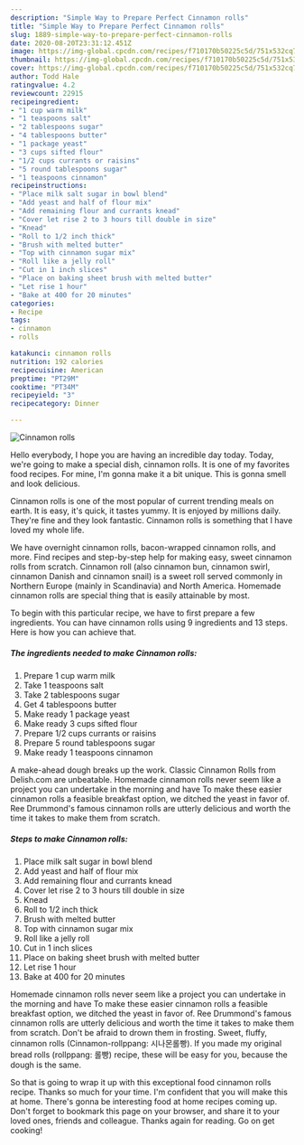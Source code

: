 ```yaml
---
description: "Simple Way to Prepare Perfect Cinnamon rolls"
title: "Simple Way to Prepare Perfect Cinnamon rolls"
slug: 1889-simple-way-to-prepare-perfect-cinnamon-rolls
date: 2020-08-20T23:31:12.451Z
image: https://img-global.cpcdn.com/recipes/f710170b50225c5d/751x532cq70/cinnamon-rolls-recipe-main-photo.jpg
thumbnail: https://img-global.cpcdn.com/recipes/f710170b50225c5d/751x532cq70/cinnamon-rolls-recipe-main-photo.jpg
cover: https://img-global.cpcdn.com/recipes/f710170b50225c5d/751x532cq70/cinnamon-rolls-recipe-main-photo.jpg
author: Todd Hale
ratingvalue: 4.2
reviewcount: 22915
recipeingredient:
- "1 cup warm milk"
- "1 teaspoons salt"
- "2 tablespoons sugar"
- "4 tablespoons butter"
- "1 package yeast"
- "3 cups sifted flour"
- "1/2 cups currants or raisins"
- "5 round tablespoons sugar"
- "1 teaspoons cinnamon"
recipeinstructions:
- "Place milk salt sugar in bowl blend"
- "Add yeast and half of flour mix"
- "Add remaining flour and currants knead"
- "Cover let rise 2 to 3 hours till double in size"
- "Knead"
- "Roll to 1/2 inch thick"
- "Brush with melted butter"
- "Top with cinnamon sugar mix"
- "Roll like a jelly roll"
- "Cut in 1 inch slices"
- "Place on baking sheet brush with melted butter"
- "Let rise 1 hour"
- "Bake at 400 for 20 minutes"
categories:
- Recipe
tags:
- cinnamon
- rolls

katakunci: cinnamon rolls 
nutrition: 192 calories
recipecuisine: American
preptime: "PT29M"
cooktime: "PT34M"
recipeyield: "3"
recipecategory: Dinner

---
```



![Cinnamon rolls](https://img-global.cpcdn.com/recipes/f710170b50225c5d/751x532cq70/cinnamon-rolls-recipe-main-photo.jpg)

Hello everybody, I hope you are having an incredible day today. Today, we're going to make a special dish, cinnamon rolls. It is one of my favorites food recipes. For mine, I'm gonna make it a bit unique. This is gonna smell and look delicious.

Cinnamon rolls is one of the most popular of current trending meals on earth. It is easy, it's quick, it tastes yummy. It is enjoyed by millions daily. They're fine and they look fantastic. Cinnamon rolls is something that I have loved my whole life.

We have overnight cinnamon rolls, bacon-wrapped cinnamon rolls, and more. Find recipes and step-by-step help for making easy, sweet cinnamon rolls from scratch. Cinnamon roll (also cinnamon bun, cinnamon swirl, cinnamon Danish and cinnamon snail) is a sweet roll served commonly in Northern Europe (mainly in Scandinavia) and North America. Homemade cinnamon rolls are special thing that is easily attainable by most.


To begin with this particular recipe, we have to first prepare a few ingredients. You can have cinnamon rolls using 9 ingredients and 13 steps. Here is how you can achieve that.

<!--inarticleads1-->

##### The ingredients needed to make Cinnamon rolls:

1. Prepare 1 cup warm milk
1. Take 1 teaspoons salt
1. Take 2 tablespoons sugar
1. Get 4 tablespoons butter
1. Make ready 1 package yeast
1. Make ready 3 cups sifted flour
1. Prepare 1/2 cups currants or raisins
1. Prepare 5 round tablespoons sugar
1. Make ready 1 teaspoons cinnamon


A make-ahead dough breaks up the work. Classic Cinnamon Rolls from Delish.com are unbeatable. Homemade cinnamon rolls never seem like a project you can undertake in the morning and have To make these easier cinnamon rolls a feasible breakfast option, we ditched the yeast in favor of. Ree Drummond&#39;s famous cinnamon rolls are utterly delicious and worth the time it takes to make them from scratch. 

<!--inarticleads2-->

##### Steps to make Cinnamon rolls:

1. Place milk salt sugar in bowl blend
1. Add yeast and half of flour mix
1. Add remaining flour and currants knead
1. Cover let rise 2 to 3 hours till double in size
1. Knead
1. Roll to 1/2 inch thick
1. Brush with melted butter
1. Top with cinnamon sugar mix
1. Roll like a jelly roll
1. Cut in 1 inch slices
1. Place on baking sheet brush with melted butter
1. Let rise 1 hour
1. Bake at 400 for 20 minutes


Homemade cinnamon rolls never seem like a project you can undertake in the morning and have To make these easier cinnamon rolls a feasible breakfast option, we ditched the yeast in favor of. Ree Drummond&#39;s famous cinnamon rolls are utterly delicious and worth the time it takes to make them from scratch. Don&#39;t be afraid to drown them in frosting. Sweet, fluffy, cinnamon rolls (Cinnamon-rollppang: 시나몬롤빵). If you made my original bread rolls (rollppang: 롤빵) recipe, these will be easy for you, because the dough is the same. 

So that is going to wrap it up with this exceptional food cinnamon rolls recipe. Thanks so much for your time. I'm confident that you will make this at home. There's gonna be interesting food at home recipes coming up. Don't forget to bookmark this page on your browser, and share it to your loved ones, friends and colleague. Thanks again for reading. Go on get cooking!
